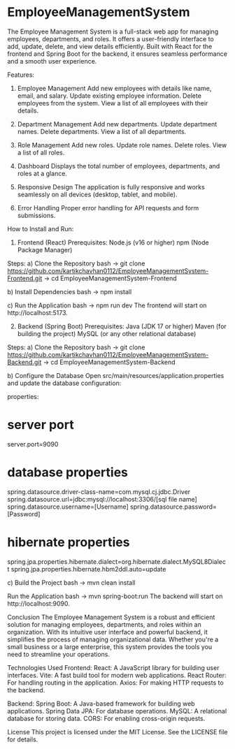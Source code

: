 # EmployeeManagementSystem
 The Employee Management System is a full-stack web app for managing employees, departments, and roles. It offers a user-friendly interface to add, update, delete, and view details efficiently. Built with React for the frontend and Spring Boot for the backend, it ensures seamless performance and a smooth user experience.

Features:
1. Employee Management
Add new employees with details like name, email, and salary.
Update existing employee information.
Delete employees from the system.
View a list of all employees with their details.

2. Department Management
Add new departments.
Update department names.
Delete departments.
View a list of all departments.

3. Role Management
Add new roles.
Update role names.
Delete roles.
View a list of all roles.

4. Dashboard
Displays the total number of employees, departments, and roles at a glance.

5. Responsive Design
The application is fully responsive and works seamlessly on all devices (desktop, tablet, and mobile).

6. Error Handling
Proper error handling for API requests and form submissions.

How to Install and Run:
1) Frontend (React)
Prerequisites:
Node.js (v16 or higher)
npm (Node Package Manager)

Steps:
a) Clone the Repository
bash
-> git clone https://github.com/kartikchavhan0112/EmployeeManagementSystem-Frontend.git
-> cd EmployeeManagementSystem-Frontend

b) Install Dependencies
bash
-> npm install

c) Run the Application
bash
-> npm run dev
The frontend will start on http://localhost:5173.

2) Backend (Spring Boot)
Prerequisites:
Java (JDK 17 or higher)
Maven (for building the project)
MySQL (or any other relational database)

Steps:
a) Clone the Repository
bash
-> git clone https://github.com/kartikchavhan0112/EmployeeManagementSystem-Backend.git
-> cd EmployeeManagementSystem-Backend

b) Configure the Database
Open src/main/resources/application.properties and update the database configuration:

properties:
# server port
server.port=9090

# database properties
spring.datasource.driver-class-name=com.mysql.cj.jdbc.Driver
spring.datasource.url=jdbc:mysql://localhost:3306/[sql file name]
spring.datasource.username=[Username]
spring.datasource.password=[Password]

# hibernate properties
spring.jpa.properties.hibernate.dialect=org.hibernate.dialect.MySQL8Dialect
spring.jpa.properties.hibernate.hbm2ddl.auto=update

c) Build the Project
bash
-> mvn clean install

Run the Application
bash
-> mvn spring-boot:run
The backend will start on http://localhost:9090.

Conclusion
The Employee Management System is a robust and efficient solution for managing employees, departments, and roles within an organization. With its intuitive user interface and powerful backend, it simplifies the process of managing organizational data. Whether you're a small business or a large enterprise, this system provides the tools you need to streamline your operations.

Technologies Used
Frontend:
React: A JavaScript library for building user interfaces.
Vite: A fast build tool for modern web applications.
React Router: For handling routing in the application.
Axios: For making HTTP requests to the backend.

Backend:
Spring Boot: A Java-based framework for building web applications.
Spring Data JPA: For database operations.
MySQL: A relational database for storing data.
CORS: For enabling cross-origin requests.

License
This project is licensed under the MIT License. See the LICENSE file for details.
